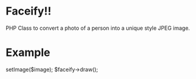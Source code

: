 Faceify!!
========
PHP Class to convert a photo of a person into a unique style JPEG image.

Example
========
<?php
require_once 'Facify.php';
$image = 'sample.jpg';
$faceify = new Facify();
$faceify->setImage($image);
$faceify->draw();
